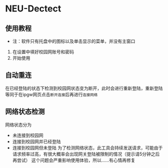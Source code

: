 # NEU-Dectect
## 使用教程
* 注：软件只有托盘中的图标以及单击显示的菜单，并没有主窗口
1. 在设置中填好校园网账号和密码
2. 开始使用
## 自动重连
在已经登陆的状态下检测到校园网状态变为断开，此时会进行重新登陆，重新登陆等同于在ipgw网页点击`断开连接`后再进行`连接网络`
## 网络状态检测
网络状态分为
* 未连接到校园网
* 连接到校园网并已经登陆
* 连接到校园网但未登陆
为了检测网络状态，此工具会持续发送请求，可能由于请求频率过高，有很大概率会出现网关登陆被限制的情况（提示请5分钟之后再尝试）
这个问题会严重影响使用体验，所以……有心情再修复
